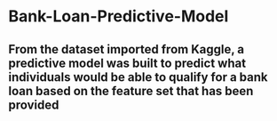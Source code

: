 # Bank-Loan-Predictive-Model

## From the dataset imported from Kaggle, a predictive model was built to predict what individuals would be able to qualify for a bank loan based on the feature set that has been provided
